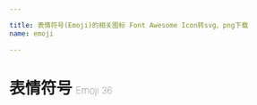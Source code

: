 ```yaml
---

title: 表情符号(Emoji)的相关图标 Font Awesome Icon转svg、png下载
name: emoji

---
```


# 表情符号  <small style="font-size: 60%;font-weight: 100">Emoji <span class="badge-secondary badge">36</span> </small>

<search tag="emoji" :max="0"/>


